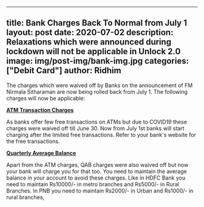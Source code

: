
---
title: Bank Charges Back To Normal from July 1
layout: post
date: 2020-07-02
description: Relaxations which were announced during lockdown will not be applicable in Unlock 2.0
image: img/post-img/bank-img.jpg
categories: ["Debit Card"]
author: Ridhim
---

The charges which were waived off by Banks on the announcement of FM Nirmala Sitharaman are now being rolled back from July 1.
The following charges will now be applicable:

<b><u>ATM Transaction Charges</u></b>

As banks offer few free transactions on ATMs but due to COVID19 these charges were waived off till June 30. Now from July 1st banks will start charging after the limited free transactions. Refer to your bank's website for the free transactions.

<b><u>Quarterly Average Balance</u></b>

Apart from the ATM charges, QAB charges were also waived off but now your bank will charge you for that too. 
You need to maintain the average balance in your account to avoid these charges. Like in HDFC Bank you need to maintain Rs10000/- in metro branches and Rs5000/- in Rural Branches. 
In PNB you need to maintain Rs2000/- in Urban and Rs1000/- in rural branches,

